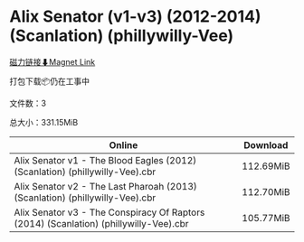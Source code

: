 # Alix Senator (v1-v3) (2012-2014) (Scanlation) (phillywilly-Vee)

[磁力链接⬇Magnet Link](magnet:?xt=urn:btih:8eafbe2a00e3ec15c8b03b115895f829605df127&dn=Alix%20Senator%20%28v1-v3%29%20%282012-2014%29%20%28Scanlation%29%20%28phillywilly-Vee%29)

打包下载📦仍在工事中

文件数：3

总大小：331.15MiB

Online | Download
--- | ---
Alix Senator v1 - The Blood Eagles (2012) (Scanlation) (phillywilly-Vee).cbr | 112.69MiB
Alix Senator v2 - The Last Pharoah (2013) (Scanlation) (phillywilly-Vee).cbr | 112.70MiB
Alix Senator v3 - The Conspiracy Of Raptors (2014) (Scanlation) (phillywilly-Vee).cbr | 105.77MiB